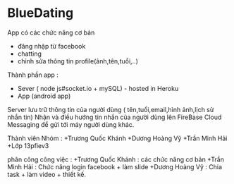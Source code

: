 # BlueDating
App có các chức năng cơ bản 
+ đăng nhập từ facebook
+ chatting
+ chỉnh sửa thông tin profile(ảnh,tên,tuổi,..)

Thành phần app :
+ Sever ( node js#socket.io + mySQL) - hosted in Heroku
+ App (android app)

Server lưu trữ thông tin của người dùng ( tên,tuổi,email,hình ảnh,lịch sử nhắn tin)
Nhận và điều hướng tin nhắn của người dùng lên FireBase Cloud Messaging để gửi tới máy người dùng khác.

Thành viên Nhóm : 
+Trương Quốc Khánh
+Dương Hoàng Vỹ
+Trần Minh Hải
+Lớp 13pfiev3

phân công công việc :
+Trương Quốc Khánh : các chức năng cơ bản 
+Trần Minh Hải : Chức năng login facebook + làm slide 
+Dương Hoàng Vỹ : Chia task + làm video + thiết kế.




